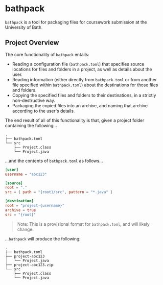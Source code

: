 # bathpack

`bathpack` is a tool for packaging files for coursework submission at the University of Bath.

## Project Overview

The core functionality of `bathpack` entails:

- Reading a configuration file (`bathpack.toml`) that specifies source locations for files and
  folders in a project, as well as details about the user.
- Reading information (either directly from `bathpack.toml` or from another file specified within
  `bathpack.toml`) about the destinations for those files and folders.
- Copying the specified files and folders to their destinations, in a strictly non-destructive way.
- Packaging the copied files into an archive, and naming that archive according to the user's
  details.

The end result of all of this functionality is that, given a project folder containing the
following...

```
.
├── bathpack.toml
└── src
    ├── Project.class
    └── Project.java
```

...and the contents of `bathpack.toml` as follows...

```toml
[user]
username = "abc123"

[source]
root = "."
src = { path = "{root}/src", pattern = "*.java" }

[destination]
root = "project-{username}"
archive = true
src = "{root}"
```

> Note: This is a provisional format for `bathpack.toml`, and will likely change.

...`bathpack` will produce the following:

```
.
├── bathpack.toml
├── project-abc123
│   └── Project.java
├── project-abc123.zip
└── src
    ├── Project.class
    └── Project.java
```

